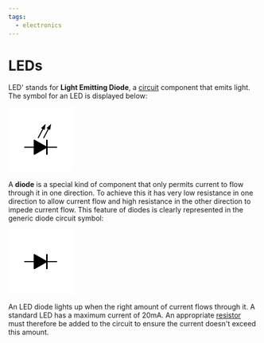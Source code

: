 ```yaml
---
tags:
  - electronics
---
```


# LEDs

LED' stands for **Light Emitting Diode**, a [circuit]() component that emits
light. The symbol for an LED is displayed below:

![](static/diode-led.png)

A **diode** is a special kind of component that only permits current to flow
through it in one direction. To achieve this it has very low resistance in one
direction to allow current flow and high resistance in the other direction to
impede current flow. This feature of diodes is clearly represented in the
generic diode circuit symbol:

![](static/diode.png)

An LED diode lights up when the right amount of current flows through it. A
standard LED has a maximum current of 20mA. An appropriate
[resistor](Resistance.md#resistors)
must therefore be added to the circuit to ensure the current doesn't exceed this
amount.
